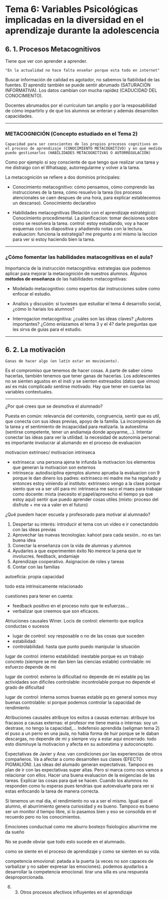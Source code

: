 # Tema 6: Variables Psicológicas implicadas en la diversidad en el aprendizaje durante la adolescencia

## 6. 1. Procesos Metacognitivos

Tiene que ver con aprender a aprender.

    "En la actualidad no hace falta enseñar porque esta todo en internet"

Buscar información de calidad es agotador, no sabemos la fiabilidad de las fuentes. El aprendiz también se puede sentir abrumado (SATURACIÓN INFORMATIVA). Los datos cambian con mucha rapidez (CADUCIDAD DEL CONOCIMIENTO).

Docentes abrumados por el curriculum tan amplio y por la resposabilidad de cómo impartirlo y de que los alumnos se enteran y además desarrollen capacidades.

-----

### METACOGNICIÓN (Concepto estudiado en el Tema 2) 

    Capacidad para ser conscientes de los propios procesos cognitivos en el proceso de aprendizaje (CONOCIMIENTO METACOGNITIVO) y en qué medida puedo gestionarlos (HABILIDADES METACOGNITIVAS O AUTORREGULACIÓN)

 Como por ejemplo si soy consciente de que tengo que realizar una tarea y me distraigo con el Whatsapp, autorregularme y volver a la tarea.

La metacognición se refiere a dos dominios principales:
- Conocimiento metacognitivo: cómo pensamos, cómo comprendo las instrucciones de la tarea, cómo resuelvo la tarea (los procesos atencionales se caen despues de una hora, para explicar establecemos un descanso). Conocimiento declarativo

- Habilidades metacognitivas (Relación con el aprendizaje estratégico): Conocimiento procedimental. La planificacion: tomar decisiones sobre como se resolvera la tarea. control: estoy estudiando, voy a hacer esquemas con las diapositiva y añadiendo notas con la lectura. evaluacion: funciona la estrategia? me pregunto a mi mismo la leccion para ver si estoy haciendo bien la tarea.
----
### ¿Cómo fomentar las habilidades matacognitivas en el aula?
Importancia de la instrucción metacognitiva: estrategias que podemos aplicar para mejorar la metacognición de nuestros alumnos. Algunos <b>métodos de enseñanza</b> de las habilidades metacognitivas:

- Modelado metacognitivo: como expertos dar instrucciones sobre como enfocar el estudio. 

- Analisis y discusión: si tuvieses que estudiar el tema 4 desarrollo social, ¿cómo lo hariais los alumnos? 

- Interrogacion metacognitiva: ¿cuáles son las ideas claves? ¿Autores importantes? ¿Cómo enlazamos el tema 3 y el 4? darle preguntas que les sirva de guías para el estudio.

---
## 6. 2. La motivación 
    Ganas de hacer algo (en latín estar en movimiento).

Es el compromiso que tenemos de hacer cosas. A parte de saber cómo hacerlas, también tenemos que tener ganas de hacerlas. Los adolescentes no se sienten agustos en el insti y se sienten estresados (datos que vimos) así es más complicado sentirse motivado. Hay que tener en cuenta las variables contextuales.

---
¿Por qué crees que se desmotiva el alumnado? 

Puesta en común: relevancia del contenido, congruencia, sentir que es util, que conecta con sus ideas previas, apoyo de la familia. La incompresion de la tarea y el sentimiento de incapacidad para realizarla. la autoestima (sentirse competente, tener un andiameja donde apoyarme,...). Intentar conectar las ideas para ver la utilidad. la necesidad de autonomia personal: es importante involucrar al alumando en el proceso de evaluacion

motivacion extrinsec/ motivacion intrinseca
- extrinseca: una persona ajena te infunda la motivacion los elementos que generan la motivacion son externos
- intrinseca: autodisciplina
ejemplos alumno aprueba la evaluacion con 9 porque le dan dinero los padres: extrinseco
mi madre me ha regañado y entonces estoy viniendo al instituto: extrinseco
vengo a la clase porque siento que va a ser util para mi: intrinseca
me saco el maes para trabajar como docente: mixta (necesito el papel/aprovecho el tiempo ya que estoy aqui)
sentir que puedo aprender cosas utiles (mixto: proceso del disfrute + me va a valer en el futuro)

¿Qué puedem hacer escuela y profesorado para motivar al alumnado?
1. Despertar su interés: introducir el tema con un vídeo e ir conectandolo con las ideas previas
2. Aprovechar las nuevas tecnologías: kahoot para cada sesión.. no es tan buena idea
3. Conectar la enseñanza con la vida de alumnas y alumnos
4. Ayudarles a que experimenten éxito
No merece la pena que te involucres. feedback, andamiaje
5. Aprendizaje cooperativo. Asignacion de roles y tareas
6. Contar con las familias

autoeficia: propia capacidad

todo esta intrinsicamente relacionado

cuestiones para tener en cuenta:
- feedback positivo en el proceso noto que te esfuerzas...
- verbalizar que creemos que son eficaces.

Atriuciones causales Winer.
Locis de control: elemento que explica conductas o sucesos
- lugar de control: soy resposable o no  de las cosas que suceden
- estabilidad: 
- controlabilidad: hasta que punto puedo manipular la situación

lugar de control: interno
estabilidad: inestable porque es un trabajo concreto (siempre se me dan bien las ciencias estable)
controlable: mi esfuerzo depende de mi

lugar de control: externo la dificultad no depende de mi
estable pq las actividades son dificiles
controlable: incontrolable porque no depende el grado de dificultad

lugar de control: interna somos buenas
estable pq en general somos muy buenas
controlable: sí porque podemos controlar la capacidad de rendimiento

Atribuciones causales
atribuye los exitos a causas externas: 
atribuye los fracasos a causas externas: el profesor me tiene mania
o internas: soy un destrase, no tengo la capacidad,... Indefensio aprendida (seligman tema 2) el puso a un perro en una jaula, no habia forma de huir porque se le daban descargas, no depende de mi y siempre voy a estar aqui encerrado. todo esto disminuye la motivacion y afecta en su autoestima y autoconcepto. 

Expectativas de Javier y Ana: van condiciones por las experiencias de otros compañeros. Va a afectar a como desarrollen sus clases (EFECTO PIGMALIÓN). Las ideas del alumado generan expectativas. Tampoco es plan de ir con las expectativas super altas. Pero si marca como nos vamos a relacionar con ellos. Hacer una buena evaluacion de la exigencias de las tareas. Explicar las cosas para qué se hacen. Cuando los alumnos no responden como tu esperas pues tendrias que autoevaluarte para ver si estas enfocando la tarea de manera correcta.

Si tenemos un mal dia, el rendimiento no va a ser el mismo. Igual que el alumno, el aburrimiento genera curiosidad y es bueno. Tampoco es bueno ser un monitor d tiempo libre, si lo pasamos bien y eso se consolida en el recuerdo pero no los conocimientos.

Emociones 
conductual como me aburro bostezo
fisiologico aburrirme me da sueño

No se puede obviar que todo esto sucede en el alumnado.

como se siente en el proceso de aprendizaje y como se sienten en su vida. 

competencia emovional: patada a la puerta (a veces no son capaces de varbalizar y no saber expresar las emociones). podemos ayudarlos a desarrollar la competencia emocional. tirar una silla es una respuesta desproporcionada.

6. 3. Otros procesos afectivos influyentes en el aprendizaje
